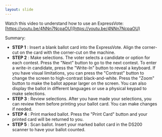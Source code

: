 ```yaml
---
layout: slide
---
```


Watch this video to understand how to use an ExpressVote: [https://youtu.be/4NNn7NcpaOU](https://youtu.be/4NNn7NcpaOU)

Summary:

- **STEP 1** : Insert a blank ballot card into the ExpressVote. Align the corner-cut on the card with the corner-cut on the machine.
- **STEP 2** : Make selections. The voter selects a candidate or option for each contest. Press the &quot;Next&quot; button to go to the next contest. To enter a write-in candidate, press the &quot;Write-In&quot; button to reveal a keyboard. If you have visual limitations, you can press the &quot;Contrast&quot; button to change the screen to high-contrast black-and-white. Press the &quot;Zoom&quot; button to make the ballot appear larger on the screen. You can also display the ballot in different languages or use a physical keypad to make selections.
- **STEP 3** : Review selections. After you have made your selections, you can review them before printing your ballot card. You can make changes if needed.
- **STEP 4** : Print marked ballot. Press the &quot;Print Card&quot; button and your printed card will be returned to you.
- **STEP 5** : Scan ballot. Insert your marked ballot card in the DS200 scanner to have your ballot counted.